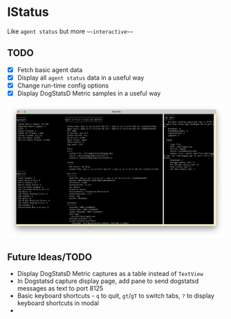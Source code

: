 # IStatus

Like `agent status` but more `~~interactive~~`

## TODO
- [x] Fetch basic agent data
- [x] Display all `agent status` data in a useful way
- [x] Change run-time config options
- [x] Display DogStatsD Metric samples in a useful way

![screenshot](./img/screenshot.png)

## Future Ideas/TODO
- Display DogStatsD Metric captures as a table instead of `TextView`
- In Dogstatsd capture display page, add pane to send dogstatsd messages as text to port 8125
- Basic keyboard shortcuts - `q` to quit, `gt`/`gT` to switch tabs, `?` to display keyboard shortcuts in modal
- 